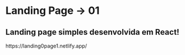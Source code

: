 # Landing Page -> 01
<h2>Landing page simples desenvolvida em React!</h2>
https://landing0page1.netlify.app/
